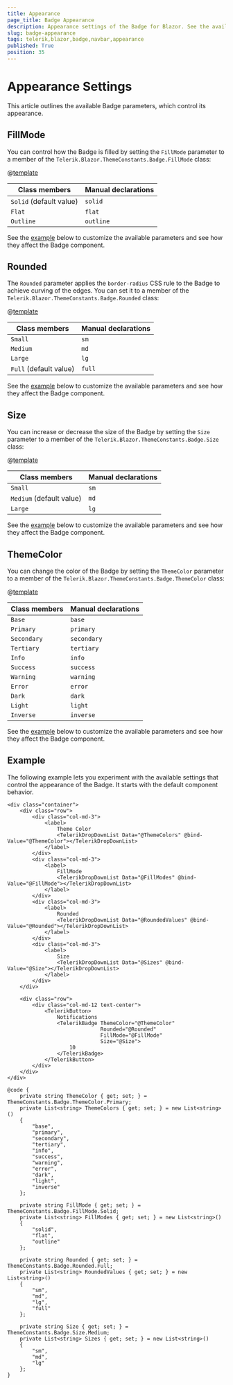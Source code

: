 ```yaml
---
title: Appearance
page_title: Badge Appearance
description: Appearance settings of the Badge for Blazor. See the available options that allow you to fully customize the look of the Badge component. 
slug: badge-appearance
tags: telerik,blazor,badge,navbar,appearance
published: True
position: 35
---
```


# Appearance Settings

This article outlines the available Badge parameters, which control its appearance.

## FillMode

You can control how the Badge is filled by setting the `FillMode` parameter to a member of the `Telerik.Blazor.ThemeConstants.Badge.FillMode` class:

@[template](/_contentTemplates/common/parameters-table-styles.md#table-layout)

| Class members | Manual declarations |
|---------------|--------|
| `Solid` (default value) | `solid`   |
| `Flat` | `flat`|
| `Outline` | `outline`|

See the [example](#example) below to customize the available parameters and see how they affect the Badge component.

## Rounded

The `Rounded` parameter applies the `border-radius` CSS rule to the Badge to achieve curving of the edges.  You can set it to a member of the `Telerik.Blazor.ThemeConstants.Badge.Rounded` class:

@[template](/_contentTemplates/common/parameters-table-styles.md#table-layout)

| Class members | Manual declarations |
|---------------|--------|
| `Small` | `sm`   |
| `Medium` | `md`|
| `Large` | `lg`|
| `Full` (default value) | `full`|

See the [example](#example) below to customize the available parameters and see how they affect the Badge component.

## Size

You can increase or decrease the size of the Badge by setting the `Size` parameter to a member of the `Telerik.Blazor.ThemeConstants.Badge.Size` class:

@[template](/_contentTemplates/common/parameters-table-styles.md#table-layout)

| Class members | Manual declarations |
|---------------|--------|
| `Small` | `sm`   |
| `Medium` (default value) | `md`|
| `Large` | `lg`|

See the [example](#example) below to customize the available parameters and see how they affect the Badge component.

## ThemeColor

You can change the color of the Badge by setting the `ThemeColor` parameter to a member of the `Telerik.Blazor.ThemeConstants.Badge.ThemeColor` class:

@[template](/_contentTemplates/common/parameters-table-styles.md#table-layout)

| Class members | Manual declarations |
|---------------|--------|
| `Base` | `base`   |
| `Primary` | `primary`|
| `Secondary` | `secondary`|
| `Tertiary` | `tertiary`|
| `Info` | `info`   |
| `Success` | `success`|
| `Warning` | `warning`|
| `Error` | `error`  |
| `Dark` | `dark`   |
| `Light` | `light`  |
| `Inverse` | `inverse`|

See the [example](#example) below to customize the available parameters and see how they affect the Badge component.

## Example

The following example lets you experiment with the available settings that control the appearance of the Badge. It starts with the default component behavior.

````CSHTML
<div class="container">
    <div class="row">
        <div class="col-md-3">
            <label>
                Theme Color
                <TelerikDropDownList Data="@ThemeColors" @bind-Value="@ThemeColor"></TelerikDropDownList>
            </label>
        </div>
        <div class="col-md-3">
            <label>
                FillMode
                <TelerikDropDownList Data="@FillModes" @bind-Value="@FillMode"></TelerikDropDownList>
            </label>
        </div>
        <div class="col-md-3">
            <label>
                Rounded
                <TelerikDropDownList Data="@RoundedValues" @bind-Value="@Rounded"></TelerikDropDownList>
            </label>
        </div>
        <div class="col-md-3">
            <label>
                Size
                <TelerikDropDownList Data="@Sizes" @bind-Value="@Size"></TelerikDropDownList>
            </label>
        </div>
    </div>

    <div class="row">
        <div class="col-md-12 text-center">
            <TelerikButton>
                Notifications
                <TelerikBadge ThemeColor="@ThemeColor"
                              Rounded="@Rounded"
                              FillMode="@FillMode"
                              Size="@Size">
                    10
                </TelerikBadge>
            </TelerikButton>
        </div>
    </div>
</div>

@code {
    private string ThemeColor { get; set; } = ThemeConstants.Badge.ThemeColor.Primary;
    private List<string> ThemeColors { get; set; } = new List<string>()
    {
        "base",
        "primary",
        "secondary",
        "tertiary",
        "info",
        "success",
        "warning",
        "error",
        "dark",
        "light",
        "inverse"
    };

    private string FillMode { get; set; } = ThemeConstants.Badge.FillMode.Solid;
    private List<string> FillModes { get; set; } = new List<string>()
    {
        "solid",
        "flat",
        "outline"
    };

    private string Rounded { get; set; } = ThemeConstants.Badge.Rounded.Full;
    private List<string> RoundedValues { get; set; } = new List<string>()
    {
        "sm",
        "md",
        "lg",
        "full"
    };

    private string Size { get; set; } = ThemeConstants.Badge.Size.Medium;
    private List<string> Sizes { get; set; } = new List<string>()
    {
        "sm",
        "md",
        "lg"
    };
}
````